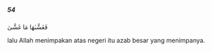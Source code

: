##### 54

<span class="ayah">فَغَشَّىٰهَا مَا غَشَّىٰ</span>

<span class="ayah_translation">lalu Allah menimpakan atas negeri itu azab besar yang menimpanya.</span>
